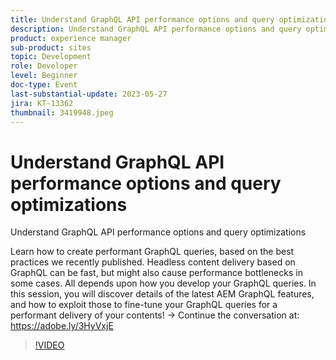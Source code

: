```yaml
---
title: Understand GraphQL API performance options and query optimizations
description: Understand GraphQL API performance options and query optimizationsLearn how to create performant GraphQL queries, based on the best practices we recently published. Headless content delivery based on GraphQL can be fast, but might also cause performance bottlenecks in some cases. All depends upon how you develop your GraphQL queries. In this session, you will discover details of the latest AEM GraphQL features, and how to exploit those to fine-tune your GraphQL queries for a performant delivery of your contents!
product: experience manager
sub-product: sites
topic: Development
role: Developer
level: Beginner
doc-type: Event
last-substantial-update: 2023-05-27
jira: KT-13362
thumbnail: 3419948.jpeg
---
```


# Understand GraphQL API performance options and query optimizations

Understand GraphQL API performance options and query optimizations

Learn how to create performant GraphQL queries, based on the best practices we recently published. Headless content delivery based on GraphQL can be fast, but might also cause performance bottlenecks in some cases. All depends upon how you develop your GraphQL queries. In this session, you will discover details of the latest AEM GraphQL features, and how to exploit those to fine-tune your GraphQL queries for a performant delivery of your contents! → Continue the conversation at: https://adobe.ly/3HyVxjE

>[!VIDEO](https://video.tv.adobe.com/v/3419948/?learn=on)
